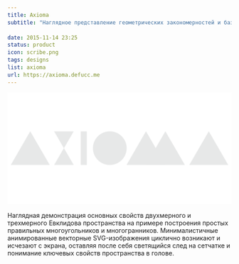 ```yaml
---
title: Axioma
subtitle: "Наглядное представление геометрических закономерностей и базовой структуры пространства."

date: 2015-11-14 23:25
status: product
icon: scribe.png
tags: designs
list: axioma
url: https://axioma.defucc.me
---
```


![](./grey.png)

Наглядная демонстрация основных свойств двухмерного и трехмерного Евклидова пространства на примере построения простых правильных многоугольников и многогранников. Минималистичные анимированные векторные SVG-изображения циклично возникают и исчезают с экрана, оставляя после себя светящийся след на сетчатке и понимание ключевых свойств пространства в голове.
